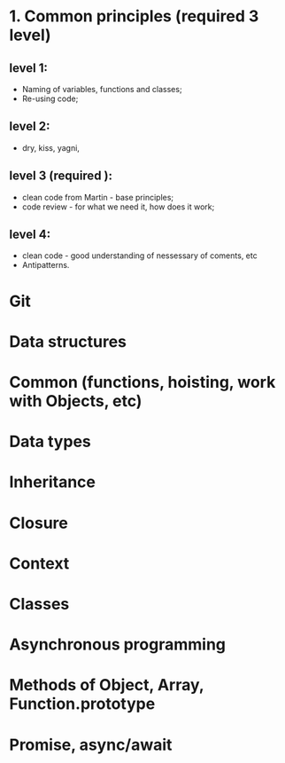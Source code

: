 # 1. Common principles (required 3 level)  
## level 1:   
- Naming of variables, functions and classes;  
- Re-using code;
## level 2:  
- dry, kiss, yagni, 
## level 3 (required ):
- clean code from Martin - base principles;
- code review - for what we need it, how does it work;
## level 4:  
- clean code - good understanding of nessessary of coments, etc
- Antipatterns.  
# Git
# Data structures
# Common (functions, hoisting, work with Objects, etc)
# Data types
# Inheritance
# Closure
# Context
# Classes
# Asynchronous programming
# Methods of Object, Array, Function.prototype
# Promise, async/await